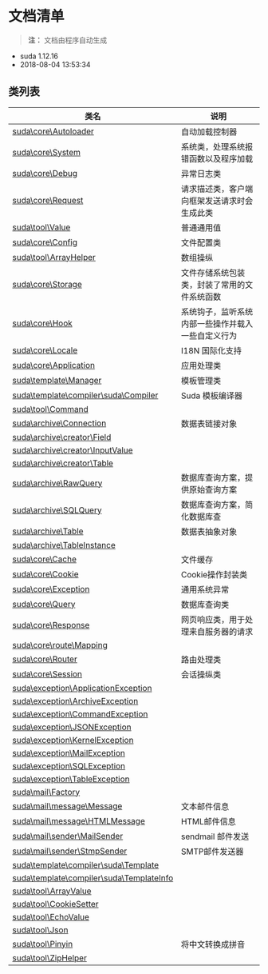 # 文档清单

> **注：** 文档由程序自动生成

- suda 1.12.16 
- 2018-08-04 13:53:34


## 类列表

| 类名 | 说明 |
|------|-----|
|[suda\core\Autoloader](suda/core/Autoloader.md) | 自动加载控制器 |
|[suda\core\System](suda/core/System.md) | 系统类，处理系统报错函数以及程序加载 |
|[suda\core\Debug](suda/core/Debug.md) | 异常日志类 |
|[suda\core\Request](suda/core/Request.md) | 请求描述类，客户端向框架发送请求时会生成此类 |
|[suda\tool\Value](suda/tool/Value.md) | 普通通用值 |
|[suda\core\Config](suda/core/Config.md) | 文件配置类 |
|[suda\tool\ArrayHelper](suda/tool/ArrayHelper.md) | 数组操纵 |
|[suda\core\Storage](suda/core/Storage.md) | 文件存储系统包装类，封装了常用的文件系统函数 |
|[suda\core\Hook](suda/core/Hook.md) | 系统钩子，监听系统内部一些操作并载入一些自定义行为 |
|[suda\core\Locale](suda/core/Locale.md) | I18N 国际化支持 |
|[suda\core\Application](suda/core/Application.md) | 应用处理类 |
|[suda\template\Manager](suda/template/Manager.md) | 模板管理类 |
|[suda\template\compiler\suda\Compiler](suda/template/compiler/suda/Compiler.md) | Suda 模板编译器 |
|[suda\tool\Command](suda/tool/Command.md) |  |
|[suda\archive\Connection](suda/archive/Connection.md) | 数据表链接对象 |
|[suda\archive\creator\Field](suda/archive/creator/Field.md) |  |
|[suda\archive\creator\InputValue](suda/archive/creator/InputValue.md) |  |
|[suda\archive\creator\Table](suda/archive/creator/Table.md) |  |
|[suda\archive\RawQuery](suda/archive/RawQuery.md) | 数据库查询方案，提供原始查询方案 |
|[suda\archive\SQLQuery](suda/archive/SQLQuery.md) | 数据库查询方案，简化数据库查 |
|[suda\archive\Table](suda/archive/Table.md) | 数据表抽象对象 |
|[suda\archive\TableInstance](suda/archive/TableInstance.md) |  |
|[suda\core\Cache](suda/core/Cache.md) | 文件缓存 |
|[suda\core\Cookie](suda/core/Cookie.md) | Cookie操作封装类 |
|[suda\core\Exception](suda/core/Exception.md) | 通用系统异常 |
|[suda\core\Query](suda/core/Query.md) | 数据库查询类 |
|[suda\core\Response](suda/core/Response.md) | 网页响应类，用于处理来自服务器的请求 |
|[suda\core\route\Mapping](suda/core/route/Mapping.md) |  |
|[suda\core\Router](suda/core/Router.md) | 路由处理类 |
|[suda\core\Session](suda/core/Session.md) | 会话操纵类 |
|[suda\exception\ApplicationException](suda/exception/ApplicationException.md) |  |
|[suda\exception\ArchiveException](suda/exception/ArchiveException.md) |  |
|[suda\exception\CommandException](suda/exception/CommandException.md) |  |
|[suda\exception\JSONException](suda/exception/JSONException.md) |  |
|[suda\exception\KernelException](suda/exception/KernelException.md) |  |
|[suda\exception\MailException](suda/exception/MailException.md) |  |
|[suda\exception\SQLException](suda/exception/SQLException.md) |  |
|[suda\exception\TableException](suda/exception/TableException.md) |  |
|[suda\mail\Factory](suda/mail/Factory.md) |  |
|[suda\mail\message\Message](suda/mail/message/Message.md) | 文本邮件信息 |
|[suda\mail\message\HTMLMessage](suda/mail/message/HTMLMessage.md) | HTML邮件信息 |
|[suda\mail\sender\MailSender](suda/mail/sender/MailSender.md) | sendmail 邮件发送 |
|[suda\mail\sender\StmpSender](suda/mail/sender/StmpSender.md) | SMTP邮件发送器 |
|[suda\template\compiler\suda\Template](suda/template/compiler/suda/Template.md) |  |
|[suda\template\compiler\suda\TemplateInfo](suda/template/compiler/suda/TemplateInfo.md) |  |
|[suda\tool\ArrayValue](suda/tool/ArrayValue.md) |  |
|[suda\tool\CookieSetter](suda/tool/CookieSetter.md) |  |
|[suda\tool\EchoValue](suda/tool/EchoValue.md) |  |
|[suda\tool\Json](suda/tool/Json.md) |  |
|[suda\tool\Pinyin](suda/tool/Pinyin.md) | 将中文转换成拼音 |
|[suda\tool\ZipHelper](suda/tool/ZipHelper.md) |  |